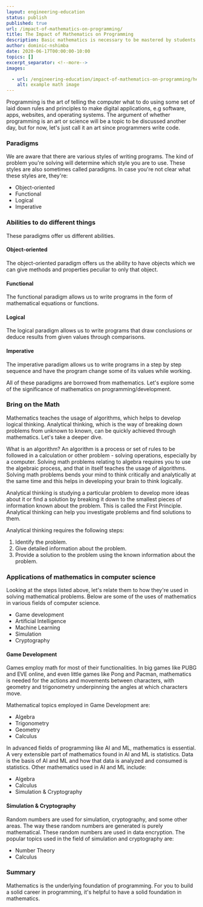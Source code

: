 ```yaml
---
layout: engineering-education
status: publish
published: true
url: /impact-of-mathematics-on-programming/
title: The Impact of Mathematics on Programming
description: Basic mathematics is necessary to be mastered by students taking a programming subject because it can promote problem solving and algorithmic thinking skills.
author: dominic-nshimba
date: 2020-06-17T00:00:00-10:00
topics: []
excerpt_separator: <!--more-->
images:

  - url: /engineering-education/impact-of-mathematics-on-programming/hero.jpg
    alt: example math image
---
```

Programming is the art of telling the computer what to do using some set of laid down rules and principles to make digital applications, e.g software, apps, websites, and operating systems. The argument of whether programming is an art or science will be a topic to be discussed another day, but for now, let's just call it an art since programmers write code.

<!--more-->
### Paradigms
We are aware that there are various styles of writing programs. The kind of problem you're solving will determine which style you are to use. These styles are also sometimes called paradigms. In case you're not clear what these styles are, they're:

- Object-oriented
- Functional
- Logical
- Imperative

### Abilities to do different things
These paradigms offer us different abilities.

#### Object-oriented
The object-oriented paradigm offers us the ability to have objects which we can give methods and properties peculiar to only that object.

#### Functional
The functional paradigm allows us to write programs in the form of mathematical equations or functions.

#### Logical
The logical paradigm allows us to write programs that draw conclusions or deduce results from given values through comparisons.

#### Imperative
The imperative paradigm allows us to write programs in a step by step sequence and have the program change some of its values while working.

All of these paradigms are borrowed from mathematics. Let's explore some of the significance of mathematics on programming/development.

### Bring on the Math
Mathematics teaches the usage of algorithms, which helps to develop logical thinking. Analytical thinking, which is the way of breaking down problems from unknown to known, can be quickly achieved through mathematics. Let's take a deeper dive.

What is an algorithm? An algorithm is a process or set of rules to be followed in a calculation or other problem - solving operations, especially by a computer. Solving math problems relating to algebra requires you to use the algebraic process, and that in itself teaches the usage of algorithms.
Solving math problems bends your mind to think critically and analytically at the same time and this helps in developing your brain to think logically.

Analytical thinking is studying a particular problem to develop more ideas about it or find a solution by breaking it down to the smallest pieces of information known about the problem. This is called the First Principle. Analytical thinking can help you investigate problems and find solutions to them.

Analytical thinking requires the following steps:
1. Identify the problem.
2. Give detailed information about the problem.
3. Provide a solution to the problem using the known information about the problem.

### Applications of mathematics in computer science
Looking at the steps listed above, let's relate them to how they're used in solving mathematical problems. Below are some of the uses of mathematics in various fields of computer science.

- Game development
- Artificial Intelligence
- Machine Learning
- Simulation
- Cryptography


#### Game Development
Games employ math for most of their functionalities. In big games like PUBG and EVE online, and even little games like Pong and Pacman, mathematics is needed for the actions and movements between characters, with geometry and trigonometry underpinning the angles at which characters move.

Mathematical topics employed in Game Development are:
- Algebra
- Trigonometry
- Geometry
- Calculus

In advanced fields of programming like AI and ML, mathematics is essential. A very extensible part of mathematics found in AI and ML is statistics. Data is the basis of AI and ML and how that data is analyzed and consumed is statistics. Other mathematics used in AI and ML include:
- Algebra
- Calculus
- Simulation & Cryptography

#### Simulation & Cryptography
Random numbers are used for simulation, cryptography, and some other areas. The way these random numbers are generated is purely mathematical. These random numbers are used in data encryption. The popular topics used in the field of simulation and cryptography are:
- Number Theory
- Calculus

### Summary
Mathematics is the underlying foundation of programming. For you to build a solid career in programming, it's helpful to have a solid foundation in mathematics.
